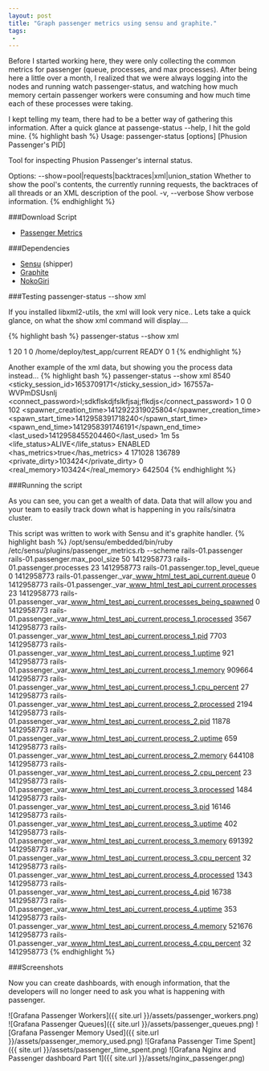 ```yaml
---
layout: post
title: "Graph passenger metrics using sensu and graphite."
tags:
 -
---
```


Before I started working here, they were only collecting the common metrics
for passenger (queue, processes, and max processes). After being here a little
over a month, I realized that we were always logging into the nodes
and running watch passenger-status, and watching how much memory
certain passenger workers were consuming and how much time each of these
processes were taking.

I kept telling my team, there had to be a better way of gathering this information.
After a quick glance at passenge-status --help, I hit the gold mine.
{% highlight bash %}
Usage: passenger-status [options] [Phusion Passenger's PID]

Tool for inspecting Phusion Passenger's internal status.

Options:
        --show=pool|requests|backtraces|xml|union_station
                                     Whether to show the pool's contents,
                                     the currently running requests,
                                     the backtraces of all threads or an XML
                                     description of the pool.
    -v, --verbose                    Show verbose information.
{% endhighlight %}


###Download Script

* [Passenger Metrics](https://github.com/linuxdynasty/Linuxdynasty/blob/master/scripts/sensu/metrics/passenger_metrics.rb)

###Dependencies
* [Sensu](http://sensuapp.org/) (shipper)
* [Graphite](http://graphite.wikidot.com/)
* [NokoGiri](http://www.nokogiri.org/)

###Testing passenger-status --show xml

If you installed libxml2-utils, the xml will look very nice..
Lets take a quick glance, on what the show xml command will display....

{% highlight bash %}
passenger-status --show xml
<?xml version="1.0" encoding="iso8859-1"?>
<info version="2">
   <process_count>1</process_count>
   <max>20</max>
   <capacity_used>1</capacity_used>
   <get_wait_list_size>0</get_wait_list_size>
   <get_wait_list/>
   <supergroups>
      <supergroup>
         <name>/home/deploy/test_app/current</name>
         <state>READY</state>
         <get_wait_list_size>0</get_wait_list_size>
         <capacity_used>1</capacity_used>
{% endhighlight %}

Another example of the xml data, but showing you the process data instead...
{% highlight bash %}
passenger-status --show xml
          <processes>
               <process>
                  <pid>8540</pid>
                  <sticky_session_id>1653709171</sticky_session_id>
                  <gupid>167557a-WVPmDSUsnlj</gupid>
                  <connect_password>l;sdkflskdjfslkfjsaj;flkdjs</connect_password>
                  <concurrency>1</concurrency>
                  <sessions>0</sessions>
                  <busyness>0</busyness>
                  <processed>102</processed>
                  <spawner_creation_time>1412922319025804</spawner_creation_time>
                  <spawn_start_time>1412958391718240</spawn_start_time>
                  <spawn_end_time>1412958391746191</spawn_end_time>
                  <last_used>1412958455204460</last_used>
                  <uptime>1m 5s</uptime>
                  <life_status>ALIVE</life_status>
                  <enabled>ENABLED</enabled>
                  <has_metrics>true</has_metrics>
                  <cpu>4</cpu>
                  <rss>171028</rss>
                  <pss>136789</pss>
                  <private_dirty>103424</private_dirty>
                  <swap>0</swap>
                  <real_memory>103424</real_memory>
                  <vmsize>642504</vmsize>
{% endhighlight %}

###Running the script

As you can see, you can get a wealth of data. Data that will allow you and your
team to easily track down what is happening in you rails/sinatra cluster.

This script was written to work with Sensu and it's graphite handler.
{% highlight bash %}
/opt/sensu/embedded/bin/ruby /etc/sensu/plugins/passenger_metrics.rb --scheme rails-01.passenger
rails-01.passenger.max_pool_size  50  1412958773
rails-01.passenger.processes  23  1412958773
rails-01.passenger.top_level_queue    0   1412958773
rails-01.passenger._var_www_html_test_api_current.queue    0   1412958773
rails-01.passenger._var_www_html_test_api_current.processes    23  1412958773
rails-01.passenger._var_www_html_test_api_current.processes_being_spawned  0   1412958773
rails-01.passenger._var_www_html_test_api_current.process_1.processed  3567    1412958773
rails-01.passenger._var_www_html_test_api_current.process_1.pid    7703    1412958773
rails-01.passenger._var_www_html_test_api_current.process_1.uptime 921 1412958773
rails-01.passenger._var_www_html_test_api_current.process_1.memory 909664  1412958773
rails-01.passenger._var_www_html_test_api_current.process_1.cpu_percent    27  1412958773
rails-01.passenger._var_www_html_test_api_current.process_2.processed  2194    1412958773
rails-01.passenger._var_www_html_test_api_current.process_2.pid    11878   1412958773
rails-01.passenger._var_www_html_test_api_current.process_2.uptime 659 1412958773
rails-01.passenger._var_www_html_test_api_current.process_2.memory 644108  1412958773
rails-01.passenger._var_www_html_test_api_current.process_2.cpu_percent    23  1412958773
rails-01.passenger._var_www_html_test_api_current.process_3.processed  1484    1412958773
rails-01.passenger._var_www_html_test_api_current.process_3.pid    16146   1412958773
rails-01.passenger._var_www_html_test_api_current.process_3.uptime 402 1412958773
rails-01.passenger._var_www_html_test_api_current.process_3.memory 691392  1412958773
rails-01.passenger._var_www_html_test_api_current.process_3.cpu_percent    32  1412958773
rails-01.passenger._var_www_html_test_api_current.process_4.processed  1343    1412958773
rails-01.passenger._var_www_html_test_api_current.process_4.pid    16738   1412958773
rails-01.passenger._var_www_html_test_api_current.process_4.uptime 353 1412958773
rails-01.passenger._var_www_html_test_api_current.process_4.memory 521676  1412958773
rails-01.passenger._var_www_html_test_api_current.process_4.cpu_percent    32  1412958773
{% endhighlight %}

###Screenshots

Now you can create dashboards, with enough information, that the developers
will no longer need to ask you what is happening with passenger.

![Grafana Passenger Workers]({{ site.url }}/assets/passenger_workers.png)
![Grafana Passenger Queues]({{ site.url }}/assets/passenger_queues.png)
![Grafana Passenger Memory Used]({{ site.url }}/assets/passenger_memory_used.png)
![Grafana Passenger Time Spent]({{ site.url }}/assets/passenger_time_spent.png)
![Grafana Nginx and Passenger dashboard Part 1]({{ site.url }}/assets/nginx_passenger.png)

